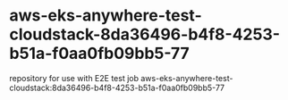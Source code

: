 # aws-eks-anywhere-test-cloudstack-8da36496-b4f8-4253-b51a-f0aa0fb09bb5-77
repository for use with E2E test job aws-eks-anywhere-test-cloudstack:8da36496-b4f8-4253-b51a-f0aa0fb09bb5-77
